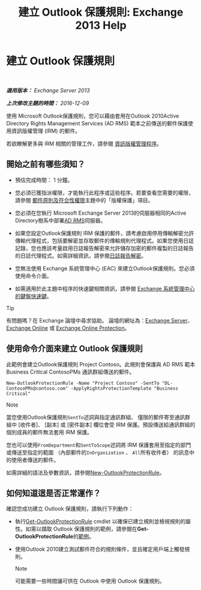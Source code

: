 ﻿---
title: '建立 Outlook 保護規則: Exchange 2013 Help'
TOCTitle: 建立 Outlook 保護規則
ms:assetid: da64750d-faaf-44de-ad8c-888eba7fbdbf
ms:mtpsurl: https://technet.microsoft.com/zh-tw/library/Dd638196(v=EXCHG.150)
ms:contentKeyID: 50474369
ms.date: 05/21/2018
mtps_version: v=EXCHG.150
ms.translationtype: MT
---

# 建立 Outlook 保護規則

 

_**適用版本：** Exchange Server 2013_

_**上次修改主題的時間：** 2016-12-09_

使用 Microsoft Outlook保護規則，您可以藉由套用在Outlook 2010Active Directory Rights Management Services (AD RMS) 範本之前傳送的郵件保護使用資訊版權管理 (IRM) 的郵件。

若欲瞭解更多與 IRM 相關的管理工作，請參閱 [資訊版權管理程序](information-rights-management-procedures-exchange-2013-help.md)。

## 開始之前有哪些須知？

  - 預估完成時間： 1 分鐘。

  - 您必須已獲指派權限，才能執行此程序或這些程序。若要查看您需要的權限，請參閱 [郵件原則及符合性權限](messaging-policy-and-compliance-permissions-exchange-2013-help.md)主題中的「版權保護」項目。

  - 您必須在您執行 Microsoft Exchange Server 2013的伺服器相同的Active Directory樹系中部署[AD RMS](https://technet.microsoft.com/en-us/library/hh831364.aspx)伺服器。

  - 如果您設定Outlook保護規則 IRM 保護的郵件，請考慮啟用停用傳輸解密允許傳輸代理程式，包括要解密並存取郵件的傳輸規則代理程式。如果您使用日誌記錄，您也應該考量啟用日誌報告解密來允許儲存加密的郵件複製的日誌報告的日誌代理程式。如需詳細資訊，請參閱[日誌報告解密](journal-report-decryption-exchange-2013-help.md)。

  - 您無法使用 Exchange 系統管理中心 (EAC) 來建立Outlook保護規則。您必須使用命令介面。

  - 如需適用於此主題中程序的快速鍵相關資訊，請參閱 [Exchange 系統管理中心的鍵盤快速鍵](keyboard-shortcuts-in-the-exchange-admin-center-exchange-online-protection-help.md)。


> [!TIP]  
> 有問題嗎？在 Exchange 論壇中尋求協助。 論壇的網址為：<a href="https://go.microsoft.com/fwlink/p/?linkid=60612">Exchange Server</a>、 <a href="https://go.microsoft.com/fwlink/p/?linkid=267542">Exchange Online</a> 或 <a href="https://go.microsoft.com/fwlink/p/?linkid=285351">Exchange Online Protection</a>。




## 使用命令介面來建立 Outlook 保護規則

此範例會建立Outlook保護規則 Project Contoso。此規則會保護與 AD RMS 範本 Business Critical ContosoPMs 通訊群組傳送的郵件。

    New-OutlookProtectionRule -Name "Project Contoso" -SentTo "DL-ContosoPMs@contoso.com" -ApplyRightsProtectionTemplate "Business Critical"


> [!NOTE]  
> 當您使用Outlook保護規則<code>SentTo</code>述詞與指定通訊群組、 僅限的郵件寄至通訊群組中 [收件者]、 [副本] 或 [密件副本] 欄位會受 IRM 保護。預設傳送給通訊群組的個別成員的郵件無法套用 IRM 保護。




您也可以使用`FromDepartment`和`SentToScope`述詞將 IRM 保護套用至指定的部門或傳送至指定的範圍 （內部郵件的`InOrganization` 、 `All`所有收件者） 的訊息中的使用者傳送的郵件。

如需詳細的語法及參數資訊，請參閱[New-OutlookProtectionRule](https://technet.microsoft.com/zh-tw/library/dd298182\(v=exchg.150\))。

## 如何知道這是否正常運作？

確認您成功建立 Outlook 保護規則，請執行下列動作：

  - 執行[Get-OutlookProtectionRule](https://technet.microsoft.com/zh-tw/library/dd298004\(v=exchg.150\)) cmdlet 以確保已建立規則並檢視規則的屬性。如需以擷取 Outlook 保護規則的範例，請參閱在**Get-OutlookProtectionRule**的[範例](https://technet.microsoft.com/zh-tw/dd298004\(exchg.150\)#examples)。

  - 使用Outlook 2010建立測試郵件符合的規則條件，並且確定用戶端上觸發規則。
    
    > [!NOTE]  
    > 可能需要一些時間讓可供在 Outlook 中使用 Outlook 保護規則。


